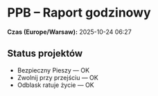 # PPB – Raport godzinowy
**Czas (Europe/Warsaw):** 2025-10-24 06:27

## Status projektów
- Bezpieczny Pieszy — OK
- Zwolnij przy przejściu — OK
- Odblask ratuje życie — OK


